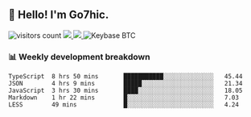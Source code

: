 ## 👋 Hello! I'm Go7hic.

 ![visitors count](https://visitors-by-url-pls-dont-use-this-in-your-repo.vercel.app/Go7hic-github-readme)
 <a href="https://twitter.com/Go7hic">
    <img src="https://img.shields.io/badge/-@Go7hic-1ca0f1?style=flat-square&labelColor=1ca0f1&logo=twitter&logoColor=white&link=https://twitter.com/Go7hic">
   <a/>
   <a href="mailto:gtfx0209@gmail.com">
    <img src="https://img.shields.io/badge/-gtfx0209@gmail.com-c14438?style=flat-square&logo=Gmail&logoColor=white&link=mailto:gtfx0209@gmail.com">
   <a/>
    ![Keybase BTC](https://img.shields.io/keybase/btc/Go7hic)
 <!--
🔭 I’m currently working
🌱 I’m currently learning
💬 Ask me about 
📫 How to reach me: 
⚡ Fun fact: 
-->
 <!--
![My Github Stats](https://github-readme-stats.vercel.app/api?username=Go7hic&show_icons=true&count_private=true)

-->

### 📊 Weekly development breakdown
<!--START_SECTION:waka-->
```text
TypeScript  8 hrs 50 mins       ███████████░░░░░░░░░░░░░░   45.44 
JSON        4 hrs 9 mins        █████░░░░░░░░░░░░░░░░░░░░   21.34 
JavaScript  3 hrs 30 mins       ████░░░░░░░░░░░░░░░░░░░░░   18.05 
Markdown    1 hr 22 mins        █░░░░░░░░░░░░░░░░░░░░░░░░   7.03 
LESS        49 mins             █░░░░░░░░░░░░░░░░░░░░░░░░   4.24
```
<!--END_SECTION:waka-->
    

